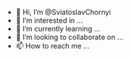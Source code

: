 - 👋 Hi, I’m @SviatoslavChornyi
- 👀 I’m interested in ...
- 🌱 I’m currently learning ...
- 💞️ I’m looking to collaborate on ...
- 📫 How to reach me ...

<!---
SviatoslavChornyi/SviatoslavChornyi is a ✨ special ✨ repository because its `README.md` (this file) appears on your GitHub profile.
You can click the Preview link to take a look at your changes.
--->
